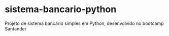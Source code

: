 # sistema-bancario-python
Projeto de sistema bancário simples em Python, desenvolvido no bootcamp Santander 
